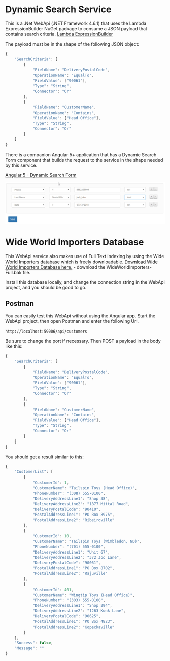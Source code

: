 # Dynamic Search Service

This is a .Net WebApi (.NET Framework 4.6.1) that uses the Lambda ExpressionBuilder NuGet package to consume a JSON payload that contains search criteria. [Lambda ExpressionBuilder](https://github.com/dbelmont/ExpressionBuilder)

The payload must be in the shape of the following JSON object:

```javascript
{
    "SearchCriteria": [
        {
            "FieldName": "DeliveryPostalCode",
            "OperationName": "EqualTo",
            "FieldValue": ["90061"],
            "Type": "String",
            "Connector": "Or"
        },        
        {
            "FieldName": "CustomerName",
            "OperationName": "Contains",
            "FieldValue": ["Head Office"],
            "Type": "String",
            "Connector": "Or"
        }
    ]
}
```

There is a companion Angular 5+ application that has a Dynamic Search Form component that builds the request to the service in the shape needed by this service.

[Angular 5 - Dynamic Search Form](https://github.com/kahanu/DynamicSearchForm)

![alt text](https://github.com/kahanu/FullTextSearchWebApi/blob/master/angular-form.jpg "Angular Dynamic Search Form")

# Wide World Importers Database

This WebApi service also makes use of Full Text indexing by using the Wide World Importers database which is freely downloadable. [Download Wide World Importers Database here.](https://github.com/Microsoft/sql-server-samples/releases/tag/wide-world-importers-v1.0) - download the WideWorldImporters-Full.bak file.

Install this database locally, and change the connection string in the WebApi project, and you should be good to go.

## Postman

You can easily test this WebApi without using the Angular app.  Start the WebApi project, then open Postman and enter the following Url.

`http://localhost:59006/api/customers` 

Be sure to change the port if necessary.  Then POST a payload in the body like this:

```javascript
{
	"SearchCriteria": [
		{
			"FieldName": "DeliveryPostalCode",
			"OperationName": "EqualTo",
			"FieldValue": ["90061"],
			"Type": "String",
			"Connector": "Or"
		},		
		{
			"FieldName": "CustomerName",
			"OperationName": "Contains",
			"FieldValue": ["Head Office"],
			"Type": "String",
			"Connector": "Or"
		}
	]
}
```

You should get a result similar to this:

```javascript
{
    "CustomerList": [
        {
            "CustomerId": 1,
            "CustomerName": "Tailspin Toys (Head Office)",
            "PhoneNumber": "(308) 555-0100",
            "DeliveryAddressLine1": "Shop 38",
            "DeliveryAddressLine2": "1877 Mittal Road",
            "DeliveryPostalCode": "90410",
            "PostalAddressLine1": "PO Box 8975",
            "PostalAddressLine2": "Ribeiroville"
        },
        {
            "CustomerId": 10,
            "CustomerName": "Tailspin Toys (Wimbledon, ND)",
            "PhoneNumber": "(701) 555-0100",
            "DeliveryAddressLine1": "Unit 67",
            "DeliveryAddressLine2": "372 Joo Lane",
            "DeliveryPostalCode": "90061",
            "PostalAddressLine1": "PO Box 8702",
            "PostalAddressLine2": "Rajuville"
        },
        {
            "CustomerId": 401,
            "CustomerName": "Wingtip Toys (Head Office)",
            "PhoneNumber": "(303) 555-0100",
            "DeliveryAddressLine1": "Shop 294",
            "DeliveryAddressLine2": "1263 Kwak Lane",
            "DeliveryPostalCode": "90625",
            "PostalAddressLine1": "PO Box 4823",
            "PostalAddressLine2": "Kopeckaville"
        }
    ],
    "Success": false,
    "Message": ""
}
```
